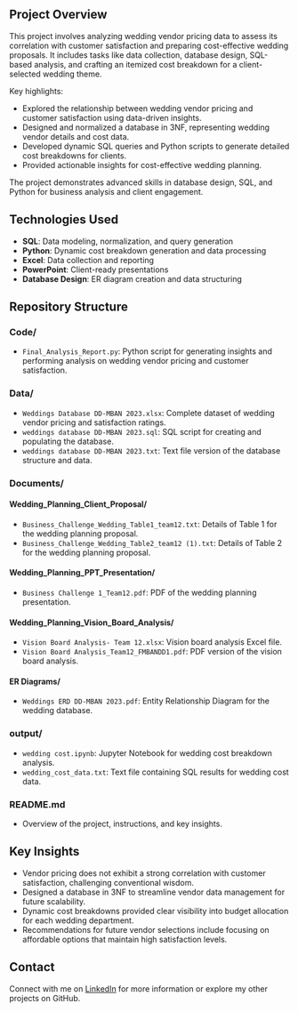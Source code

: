 ## Project Overview
This project involves analyzing wedding vendor pricing data to assess its correlation with customer satisfaction and preparing cost-effective wedding proposals. It includes tasks like data collection, database design, SQL-based analysis, and crafting an itemized cost breakdown for a client-selected wedding theme.


Key highlights:
- Explored the relationship between wedding vendor pricing and customer satisfaction using data-driven insights.
- Designed and normalized a database in 3NF, representing wedding vendor details and cost data.
- Developed dynamic SQL queries and Python scripts to generate detailed cost breakdowns for clients.
- Provided actionable insights for cost-effective wedding planning.

The project demonstrates advanced skills in database design, SQL, and Python for business analysis and client engagement.


## Technologies Used
- **SQL**: Data modeling, normalization, and query generation
- **Python**: Dynamic cost breakdown generation and data processing
- **Excel**: Data collection and reporting
- **PowerPoint**: Client-ready presentations
- **Database Design**: ER diagram creation and data structuring


## Repository Structure

### Code/
- `Final_Analysis_Report.py`: Python script for generating insights and performing analysis on wedding vendor pricing and customer satisfaction.

### Data/
- `Weddings Database DD-MBAN 2023.xlsx`: Complete dataset of wedding vendor pricing and satisfaction ratings.
- `weddings database DD-MBAN 2023.sql`: SQL script for creating and populating the database.
- `weddings database DD-MBAN 2023.txt`: Text file version of the database structure and data.

### Documents/
#### Wedding_Planning_Client_Proposal/
- `Business_Challenge_Wedding_Table1_team12.txt`: Details of Table 1 for the wedding planning proposal.
- `Business_Challenge_Wedding_Table2_team12 (1).txt`: Details of Table 2 for the wedding planning proposal.

#### Wedding_Planning_PPT_Presentation/
- `Business Challenge 1_Team12.pdf`: PDF of the wedding planning presentation.

#### Wedding_Planning_Vision_Board_Analysis/
- `Vision Board Analysis- Team 12.xlsx`: Vision board analysis Excel file.
- `Vision Board Analysis_Team12_FMBANDD1.pdf`: PDF version of the vision board analysis.

#### ER Diagrams/
- `Weddings ERD DD-MBAN 2023.pdf`: Entity Relationship Diagram for the wedding database.

### output/
- `wedding cost.ipynb`: Jupyter Notebook for wedding cost breakdown analysis.
- `wedding_cost_data.txt`: Text file containing SQL results for wedding cost data.

### README.md
- Overview of the project, instructions, and key insights.


## Key Insights
- Vendor pricing does not exhibit a strong correlation with customer satisfaction, challenging conventional wisdom.
- Designed a database in 3NF to streamline vendor data management for future scalability.
- Dynamic cost breakdowns provided clear visibility into budget allocation for each wedding department.
- Recommendations for future vendor selections include focusing on affordable options that maintain high satisfaction levels.

## Contact
Connect with me on [LinkedIn](https://www.linkedin.com/in/stefano-compagnone98/) for more information or explore my other projects on GitHub.

